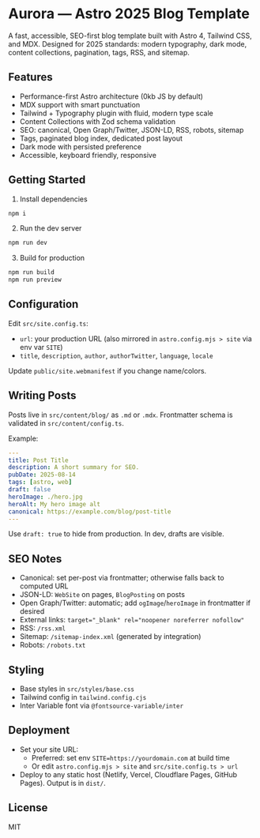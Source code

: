 # Aurora — Astro 2025 Blog Template

A fast, accessible, SEO-first blog template built with Astro 4, Tailwind CSS, and MDX. Designed for 2025 standards: modern typography, dark mode, content collections, pagination, tags, RSS, and sitemap.

## Features

- Performance-first Astro architecture (0kb JS by default)
- MDX support with smart punctuation
- Tailwind + Typography plugin with fluid, modern type scale
- Content Collections with Zod schema validation
- SEO: canonical, Open Graph/Twitter, JSON-LD, RSS, robots, sitemap
- Tags, paginated blog index, dedicated post layout
- Dark mode with persisted preference
- Accessible, keyboard friendly, responsive

## Getting Started

1. Install dependencies

```bash
npm i
```

2. Run the dev server

```bash
npm run dev
```

3. Build for production

```bash
npm run build
npm run preview
```

## Configuration

Edit `src/site.config.ts`:

- `url`: your production URL (also mirrored in `astro.config.mjs > site` via env var `SITE`)
- `title`, `description`, `author`, `authorTwitter`, `language`, `locale`

Update `public/site.webmanifest` if you change name/colors.

## Writing Posts

Posts live in `src/content/blog/` as `.md` or `.mdx`. Frontmatter schema is validated in `src/content/config.ts`.

Example:

```yaml
---
title: Post Title
description: A short summary for SEO.
pubDate: 2025-08-14
tags: [astro, web]
draft: false
heroImage: ./hero.jpg
heroAlt: My hero image alt
canonical: https://example.com/blog/post-title
---
```

Use `draft: true` to hide from production. In dev, drafts are visible.

## SEO Notes

- Canonical: set per-post via frontmatter; otherwise falls back to computed URL
- JSON-LD: `WebSite` on pages, `BlogPosting` on posts
- Open Graph/Twitter: automatic; add `ogImage`/`heroImage` in frontmatter if desired
- External links: `target="_blank" rel="noopener noreferrer nofollow"`
- RSS: `/rss.xml`
- Sitemap: `/sitemap-index.xml` (generated by integration)
- Robots: `/robots.txt`

## Styling

- Base styles in `src/styles/base.css`
- Tailwind config in `tailwind.config.cjs`
- Inter Variable font via `@fontsource-variable/inter`

## Deployment

- Set your site URL:
  - Preferred: set env `SITE=https://yourdomain.com` at build time
  - Or edit `astro.config.mjs > site` and `src/site.config.ts > url`
- Deploy to any static host (Netlify, Vercel, Cloudflare Pages, GitHub Pages). Output is in `dist/`.

## License

MIT
